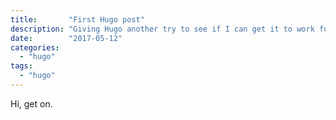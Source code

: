 ```yaml
---
title:       "First Hugo post"
description: "Giving Hugo another try to see if I can get it to work for me"
date:        "2017-05-12"
categories:
  - "hugo"
tags:
  - "hugo"
---
```


Hi, get on.
